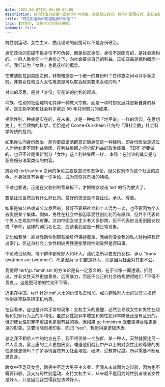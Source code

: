 ```yaml
---
date: 2021-06-07T01:06:00-04:00
description: 身份政治的前提不是身份不可伪装，而是划定身份。身份不是固有的，是社会建构的。
title: "跨性别运动如何超越身份政治？"
tags: [跨性别, 女权主义与性别研究]
comment: false
---
```

跨性别运动、女性主义、酷儿理论的前提可以不是身份政治。

身份政治的前提不是身份不可伪装，而是划定身份。身份不是固有的，是社会建构的。一群人集合在一个身份之下，向社会要求自己的利益。正如亚裔是建构概念一样，我们认为「女性」也是这样的概念。

在被装船拉到美国之前，非裔难道是一个统一的身份吗？在种族之间可以平等之前，非裔女性和白人女性难道是可以联合起来要求女权的吗？

对此的反思，是对「身份」实在论的批判的起点。

种族、性别的社会建构论并非一种教义宗教，而是一种时刻发展并更新自身的科学，是生物学家和社会科学家近 50 年共同努力的成果。

相信性别、种族是实在的，在未来，才是一种如同「地平说」一样的信仰。在思想史上，社会建构的科学，恰恰是对 Comte-Durkheim 传统的「拜社会教」社会科学传统的批判。

如果你认同身份政治，那你更应该清醒意识到身份是一种建构，即身份政治是通过人为地划定不同利益集团，在利益集团之间分配利益的政治装置。TERF 所要做的，也只不过是重新划分「女性」这个利益集团一样， 本质上在讨论的其实是与亚裔细分法案类似的内容。

跨女和 terf/radfem 之间的争论主要是意识形态争论，但父权制作为这个社会的底色，本身就具有免疫一切争论、成为天然背景板的特权。

不过也要说，正是在父权制的背景板下，才把跨女攻击 terf 的行为放大了。

要是比烂当然没有什么好比的。最好的做法是不要比烂。承认、尊重。

如果是做公益或者公众发声的，最好不要把社会和个人混为一谈，也不要因为个人去仇恨某个集体。例如，男性在社会中都因享受性别红利而有原罪，但并不代表每个男人在现实中都有罪。又如中国女权主义者大多排跨，但不代表应当用田园女权或「拳师」这样的词污名化之，应该看到这是一种正常现象。

又比如我爹一直对我跨性别颇有微辞但保持尊重，我娘则没收我的私人财物把我赶出家门。但这和社会上女性相较男性更接受跨性别显然是两码事。

不论政治倾向，每个群体都有好人和坏人。我们之所以要支持女权、承认 “trans (wo)men are (wo)men”，不是因为 ta 们都是好人，而是因为社会对其更不公。

我觉得 terf/gc feminism 的方法论是有一定意义的，在于它像一面透镜，折射出，并非女性天然更加善良、远离暴力，而是不公正的社会结构使得她们「不得不善良」。这是更可怕的性别不平等。

近来在中国，terf 针对 mtf 人士的仇恨攻击增加，如向跨性别人士的父母举报跨性别甚至联系矫正机构等。

在我看来，这也是非常正常的现象：女权主义的觉醒，必然会导致女性和男性在越轨和犯罪行为上的平均化。虽然女性犯罪率增加和男性犯罪率降低还是有区别的，但即使女性犯罪率增加也是很有益的事。但如果 gc feminism 既要坚持女性更善良的形象，又要消除刻板印象，回归 “sex”，我觉得是逻辑矛盾。

总之我不相信人性的地方在于，我不相信某一个族群、某一种人，天然就要比另一种人善良。富士康的工人更加厌女，难道他们就比中产以上的对女性比较尊重的男性道德更低吗？许多事情当然有关社会地位、经济、受教育程度。所以需要不断反思自身。

跨女中不乏厌女症，跨男中不乏大男子主义者，但我从未试图为之辩驳，因为也不需要辩驳。我支持跨性别运动，支持女权主义，从来就不是因为跨性别者或者女性是好人，只是因为我觉得我应该做好人。
